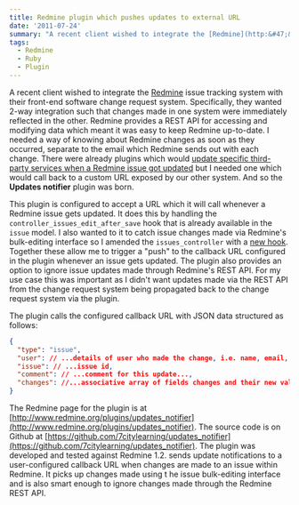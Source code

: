 ```yaml
---
title: Redmine plugin which pushes updates to external URL
date: '2011-07-24'
summary: "A recent client wished to integrate the [Redmine](http:&#47;&#47;www.redmine.org) issue tracking system with their front-end software change request system. Specifically, they wanted 2-way integration such that changes made in one system were immediately reflected in the other. Redmine provides a REST API for accessing and modifying data which meant it was easy to keep Redmine up-to-date. I needed a way of knowing about Redmine changes as soon as they occurred, separate to the email which Redmine sends out with each change. There were already plugins which would [update specific third-party services when a Redmine issue got updated](http:&#47;&#47;www.redmine.org&#47;boards&#47;3&#47;topics&#47;7117) but I needed one which would call back to a custom URL exposed by our other system. And so the **Updates notifier** plugin was born.\r\n"
tags:
  - Redmine
  - Ruby
  - Plugin
---
```

A recent client wished to integrate the [Redmine](http://www.redmine.org) issue tracking system with their front-end software change request system. Specifically, they wanted 2-way integration such that changes made in one system were immediately reflected in the other. Redmine provides a REST API for accessing and modifying data which meant it was easy to keep Redmine up-to-date. I needed a way of knowing about Redmine changes as soon as they occurred, separate to the email which Redmine sends out with each change. There were already plugins which would [update specific third-party services when a Redmine issue got updated](http://www.redmine.org/boards/3/topics/7117) but I needed one which would call back to a custom URL exposed by our other system. And so the **Updates notifier** plugin was born.

This plugin is configured to accept a URL which it will call whenever a Redmine issue gets updated. It does this by handling the `controller_issues_edit_after_save` hook that is already available in the `issue` model. I also wanted to it to catch issue changes made via Redmine's bulk-editing interface so I amended the `issues_controller` with a [new hook](https://github.com/7citylearning/redmine/commit/f88c6ca01e89246b5bcd62fa26cc651ee33ba212). Together these allow me to trigger a "push" to the callback URL configured in the plugin whenever an issue gets updated. The plugin also provides an option to ignore issue updates made through Redmine's REST API. For my use case this was important as I didn't want updates made via the REST API from the change request system being propagated back to the change request system via the plugin.

The plugin calls the configured callback URL with JSON data structured as follows:

```json
{
  "type": "issue",
  "user": // ...details of user who made the change, i.e. name, email, etc...,
  "issue": // ...issue id,
  "comment": // ...comment for this update...,
  "changes": //...associative array of fields changes and their new values...,  
}
```

The Redmine page for the plugin is at [http://www.redmine.org/plugins/updates_notifier](http://www.redmine.org/plugins/updates_notifier). The source code is on Github at [https://github.com/7citylearning/updates_notifier](https://github.com/7citylearning/updates_notifier). The plugin was developed and tested against Redmine 1.2.
sends update notifications to a user-configured callback URL when changes are made to an issue within Redmine. It picks up changes made using t
he issue bulk-editing interface and is also smart enough to ignore changes made through the Redmine REST API.

